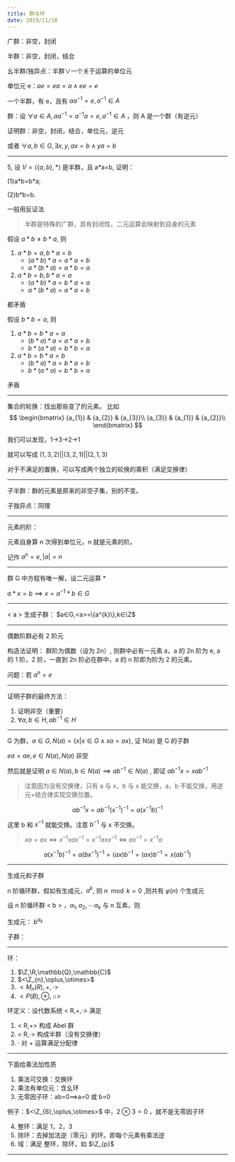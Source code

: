 ```yaml
---
title: 群与环
date: 2019/11/10
---
```


广群：非空，封闭

半群：非空，封闭，结合

幺半群/独异点：半群∨一个关于运算的单位元

单位元 e：$a e=e a=a∧e e=e$

一个半群，有 e，且有 $a a^{-1}=e,a^{-1}∈A$

群：设 $∀a∈A,a a^{-1}=a^{-1}a=e,a^{-1}∈A$ ，则 A 是一个群（有逆元）

证明群：非空，封闭，结合，单位元，逆元

或者 $\forall a,b∈G,∃x,y,ax=b∧ya=b$

---

5, 设 $V=\langle\{a,b\},*\rangle$ 是半群，且 a\*a=b, 证明：

(1)a\*b=b\*a;

(2)b\*b=b.

一般用反证法

> 半群是特殊的广群，具有封闭性。二元运算会映射到自身的元素

假设 $a*b≠b*a$, 则

1. $a*b=a,b*a=b$
    + $(a*b)*a=a*a=b$
    + $a*(b*a)=a*b=a$
3. $a*b=b,b*a=a$
    + $(a*b)*a=b*a=a$
    + $a*(b*a)=a*a=b$

都矛盾

假设 $b*b=a$, 则

1. $a*b=b*a=a$
    + $(b*a)*a=a*a=b$
    + $b*(a*a)=b*b=a$
2. $a*b=b*a=b$
    + $(b*a)*a=b*a=b$
    + $b*(a*a)=b*b=a$

矛盾

---

集合的轮换：找出那些变了的元素。
比如
$$
\begin{bmatrix}
    {a_{1}} & {a_{2}} & {a_{3}}\\
    {a_{3}} & {a_{1}} & {a_{2}}\\
\end{bmatrix}
$$

我们可以发现，1→3→2→1

就可以写成 $(1,3,2)||(3,2,1)||(2,1,3)$

对于不满足的置换，可以写成两个独立的轮换的乘积（满足交换律）

---

子半群：群的元素是原来的非空子集，别的不变。

子独异点：同理

---

元素的阶：

元素自身算 n 次得到单位元，n 就是元素的阶。

记作 $a^{n}=e,|a|=n$

---

群 G 中方程有唯一解，设二元运算 \*

$a*x=b⟹x=a^{-1}*b∈G$

---

\< a > 生成子群：
$a∈G,<a>=\{a^{k}\},k∈\Z$ 

---

偶数阶群必有 2 阶元

构造法证明：
群阶为偶数（设为 2n）, 则群中必有一元素 a，a 的 2n 阶为 e, a 的 1 阶，2 阶，一直到 2n 阶必在群中，a 的 n 阶即为阶为 2 的元素。

问题：若 $a^{n}=e$ 

---

证明子群的最终方法：

1. 证明非空（重要）
2. $\forall a,b∈H,ab^{-1}∈H$

---

G 为群，$a∈G,N(a)=\{x|x∈G∧xa=ax\}$, 证 N(a) 是 G 的子群

$ea=ae,e∈N(a),N(a)$ 非空

然后就是证明 $a∈N(a),b∈N(a)⟹ab^{-1}∈N(a)$ , 即证 $ab^{-1}x=xab^{-1}$

> 注意因为没有交换律，只有 a 与 x，b 与 x 能交换，a，b 不能交换，用逆元+结合律实现交换位置。

$$
ab^{-1}x=ab^{-1}(x^{-1})^{-1}=a(x^{-1}b)^{-1}
$$

这里 b 和 $x^{-1}$ 就能交换。注意 $b^{-1}$ 与 x 不交换。

> $xa=ax\iff x^{-1}xax^{-1}= x^{-1}axx^{-1}\iff ax^{-1}=x^{-1}a$

$$
a(x^{-1}b)^{-1}=a(bx^{-1})^{-1}=(ax)b^{-1}=(ax)b^{-1}=x(ab^{-1})
$$

---

生成元和子群

n 阶循环群，假如有生成元，$a^{k}$, 则 $n \mod k=0$ ,则共有 $φ(n)$ 个生成元

设 n 阶循环群 \< b > ，$a_{1},a_{2},⋯a_{k}$ 与 n 互素，则

生成元： $b^{a_{k}}$

子群：

---

环：

1. $\Z,\R,\mathbb{Q},\mathbb{C}$
2. $<\Z_{n},\oplus,\otimes>$
3. $<M_{n}(R),+,⋅>$
4. $<P(B),\oplus,\cap>$

环定义：设代数系统 < R,+,⋅> 满足

1. < R,+> 构成 Abel 群
2. < R,⋅> 构成半群（没有交换律）
3. · 对 + 运算满足分配律

---

下面给乘法加性质

1. 乘法可交换：交换环
2. 乘法有单位元：含幺环
3. 无零因子环：ab=0⟹a=0 或 b=0

例子：$<\Z_{6},\oplus,\otimes>$ 中，$2\otimes 3=0$ ，就不是无零因子环

4. 整环：满足 1，2，3
5. 除环：去掉加法逆（零元）的环。即每个元素有乘法逆
6. 域：满足 整环，除环，如 $\Z_{p}$

---

